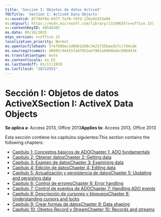 ```yaml
---
title: 'Sección I: Objetos de datos ActiveX'
TOCTitle: 'Section I: ActiveX Data Objects'
ms:assetid: 8f794f04-6977-7af0-fdfd-126a92d33e94
ms:mtpsurl: https://msdn.microsoft.com/library/JJ249635(v=office.15)
ms:contentKeyID: 48546307
ms.date: 09/18/2015
mtps_version: v=office.15
localization_priority: Normal
ms.openlocfilehash: 5fef8dbec1d8861dd8c3421735baed2fcc7d4cde
ms.sourcegitcommit: d6695c94415fa47952ee7961a69660abc0904434
ms.translationtype: Auto
ms.contentlocale: es-ES
ms.lasthandoff: 01/17/2019
ms.locfileid: "28722952"
---
```

# <a name="section-i-activex-data-objects"></a><span data-ttu-id="f9b4f-102">Sección I: Objetos de datos ActiveX</span><span class="sxs-lookup"><span data-stu-id="f9b4f-102">Section I: ActiveX Data Objects</span></span>

<span data-ttu-id="f9b4f-103">**Se aplica a**: Access 2013, Office 2013</span><span class="sxs-lookup"><span data-stu-id="f9b4f-103">**Applies to**: Access 2013, Office 2013</span></span>

<span data-ttu-id="f9b4f-104">Esta sección contiene los capítulos siguientes:</span><span class="sxs-lookup"><span data-stu-id="f9b4f-104">This section contains the following chapters:</span></span>

- [<span data-ttu-id="f9b4f-105">Capítulo 1: Conceptos básicos de ADO</span><span class="sxs-lookup"><span data-stu-id="f9b4f-105">Chapter 1: ADO fundamentals</span></span>](chapter-1-ado-fundamentals.md)
- [<span data-ttu-id="f9b4f-106">Capítulo 2: Obtener datos</span><span class="sxs-lookup"><span data-stu-id="f9b4f-106">Chapter 2: Getting data</span></span>](chapter-2-getting-data.md)
- [<span data-ttu-id="f9b4f-107">Capítulo 3: Examen de datos</span><span class="sxs-lookup"><span data-stu-id="f9b4f-107">Chapter 3: Examining data</span></span>](chapter-3-examining-data.md)
- [<span data-ttu-id="f9b4f-108">Capítulo 4: Edición de datos</span><span class="sxs-lookup"><span data-stu-id="f9b4f-108">Chapter 4: Editing data</span></span>](chapter-4-editing-data.md)
- [<span data-ttu-id="f9b4f-109">Capítulo 5: Actualización y persistencia de datos</span><span class="sxs-lookup"><span data-stu-id="f9b4f-109">Chapter 5: Updating and persisting data</span></span>](chapter-5-updating-and-persisting-data.md)
- [<span data-ttu-id="f9b4f-110">Capítulo 6: Control de errores</span><span class="sxs-lookup"><span data-stu-id="f9b4f-110">Chapter 6: Error handling</span></span>](chapter-6-error-handling.md)
- [<span data-ttu-id="f9b4f-111">Capítulo 7: Control de eventos de ADO</span><span class="sxs-lookup"><span data-stu-id="f9b4f-111">Chapter 7: Handling ADO events</span></span>](chapter-7-handling-ado-events.md)
- [<span data-ttu-id="f9b4f-112">Capítulo 8: Descripción de cursores y bloqueos</span><span class="sxs-lookup"><span data-stu-id="f9b4f-112">Chapter 8: Understanding cursors and locks</span></span>](chapter-8-understanding-cursors-and-locks.md)
- [<span data-ttu-id="f9b4f-113">Capítulo 9: Crear formas de datos</span><span class="sxs-lookup"><span data-stu-id="f9b4f-113">Chapter 9: Data shaping</span></span>](chapter-9-data-shaping.md)
- [<span data-ttu-id="f9b4f-114">Capítulo 10: Objetos Record y Stream</span><span class="sxs-lookup"><span data-stu-id="f9b4f-114">Chapter 10: Records and streams</span></span>](chapter-10-records-and-streams.md)

